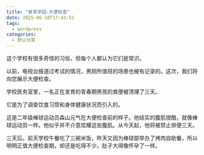 ```yaml
---
title: "男育学园-大便检查"
date: 2025-06-18T17:43:51
tags:
  - wordpress
categories:
  - 默认分类
---
```








这个学校有很多奇怪的习俗，但每个人都认为它们是常识。



以前，电视台报道过考试的情况，男厕所值班的场景也被有记录的。这次，我们将向您展示大便检查。



学校医务室里，一名正在发育的青春期男孩的粪便被清理了三天。



它是为了调查饮食习惯和身体健康状况而引入的。



这是二年级棒球运动员森山元气在大便检查前的样子。他结实的腹肌很酷，就像棒球运动员一样。他似乎并不介意炫耀这些腹肌。从今天起，他将被禁止排便三天。



三天后。前天学校午餐吃了三碗米饭，昨天又因为棒球部举办了烤肉自助餐，所以明明正值大便检查期，却还是吃得不少。肚子大得像怀孕了一样。

